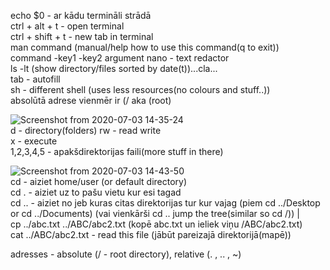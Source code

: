 echo $0 - ar kādu termināli strādā  
ctrl + alt + t - open terminal      
ctrl + shift + t - new tab in terminal  
man command (manual/help how to use this command(q to exit))   
command -key1 -key2 argument
nano - text redactor    
ls -lt (show directory/files sorted by date(t))...cla...      
tab - autofill            
sh - different shell (uses less resources(no colours and stuff..))      
absolūtā adrese vienmēr ir (/ aka (root)

![Screenshot from 2020-07-03 14-35-24](https://user-images.githubusercontent.com/58115541/86465573-95f78180-bd3a-11ea-83ec-36650731cc8d.png)    
d - directory(folders)
rw - read write     
x - execute     
1,2,3,4,5 - apakšdirektorijas faili(more stuff in there)    

![Screenshot from 2020-07-03 14-43-50](https://user-images.githubusercontent.com/58115541/86466089-b1af5780-bd3b-11ea-8f33-27f9b5c111c8.png)        
cd - aiziet home/user (or default directory)    
cd . - aiziet uz to pašu vietu kur esi tagad        
cd .. - aiziet no jeb kuras citas direktorijas tur kur vajag (piem cd ../Desktop or cd ../Documents)  (vai vienkārši cd .. jump the tree(similar so cd /)) |   
cp ../abc.txt ../ABC/abc2.txt (kopē abc.txt un ieliek viņu /ABC/abc2.txt)   
cat ../ABC/abc2.txt - read this file (jābūt pareizajā direktorijā(mapē))         


adresses - absolute (/ - root directory), relative (. , .. , ~)



